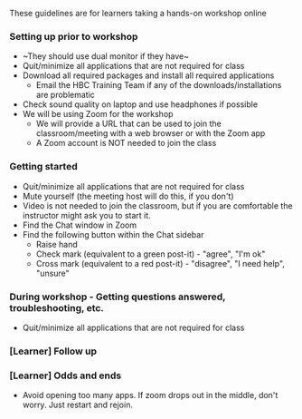 These guidelines are for learners taking a hands-on workshop online

### Setting up prior to workshop

* ~They should use dual monitor if they have~
* Quit/minimize all applications that are not required for class
* Download all required packages and install all required applications
  * Email the HBC Training Team if any of the downloads/installations are problematic
* Check sound quality on laptop and use headphones if possible
* We will be using Zoom for the workshop
  * We will provide a URL that can be used to join the classroom/meeting with a web browser or with the Zoom app
  * A Zoom account is NOT needed to join the class

### Getting started

* Quit/minimize all applications that are not required for class
* Mute yourself (the meeting host will do this, if you don't)
* Video is not needed to join the classroom, but if you are comfortable the instructor might ask you to start it.
* Find the Chat window in Zoom
* Find the following button within the Chat sidebar
  * Raise hand
  * Check mark (equivalent to a green post-it) - "agree", "I'm ok"
  * Cross mark (equivalent to a red post-it) - "disagree", "I need help", "unsure"

### During workshop - Getting questions answered, troubleshooting, etc.

* Quit/minimize all applications that are not required for class

### [Learner] Follow up


### [Learner] Odds and ends
* Avoid opening too many apps. If zoom drops out in the middle, don't worry. Just restart and rejoin.
